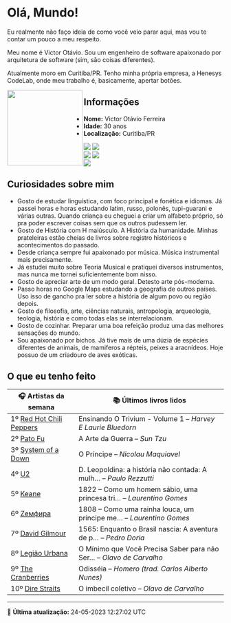 # Olá, Mundo!

Eu realmente não faço ideia de como você veio parar aqui, mas vou te contar um pouco a meu respeito.

Meu nome é Victor Otávio. Sou um engenheiro de software apaixonado por arquitetura de software (sim, são coisas diferentes).

Atualmente moro em Curitiba/PR. Tenho minha própria empresa, a Henesys CodeLab, onde meu trabalho é, basicamente, apertar botões.

<img align="left" src="https://github.com/vctrtvfrrr/vctrtvfrrr/raw/master/octocat.png" alt="" width="175" />

## Informações

- **Nome:** Victor Otávio Ferreira
- **Idade:** 30 anos
- **Localização:** Curitiba/PR

[![](https://img.shields.io/badge/LinkedIn-victorotavio-blue)](https://www.linkedin.com/in/victorotavio/) [![](https://img.shields.io/badge/Twitter-@vctrtvfrrr-blue)](https://twitter.com/vctrtvfrrr)  
[![](https://img.shields.io/badge/GitHub-vctrtvfrrr-24292e)](https://github.com/vctrtvfrrr) [![](https://img.shields.io/badge/GitLab-vctrtvfrrr-ec5d16)](https://gitlab.com/vctrtvfrrr)  
[![](https://img.shields.io/badge/Email-victor@otavioferreira.com.br-red)](mailto:victor@otavioferreira.com.br)  

## Curiosidades sobre mim

-   Gosto de estudar linguística, com foco principal e fonética e idiomas. Já passei horas e horas estudando latim, russo, polonês, tupi-guarani e várias outras. Quando criança eu cheguei a criar um alfabeto próprio, só pra poder escrever coisas sem que os outros pudessem ler.
-   Gosto de História com H maiúsculo. A História da humanidade. Minhas prateleiras estão cheias de livros sobre registro históricos e acontecimentos do passado.
-   Desde criança sempre fui apaixonado por música. Música instrumental mais precisamente.
-   Já estudei muito sobre Teoria Musical e pratiquei diversos instrumentos, mas nunca me tornei suficientemente bom nisso.
-   Gosto de apreciar arte de um modo geral. Detesto arte pós-moderna.
-   Passo horas no Google Maps estudando a geografia de outros países. Uso isso de gancho pra ler sobre a história de algum povo ou região depois.
-   Gosto de filosofia, arte, ciências naturais, antropologia, arqueologia, teologia, história e como todas elas se interrelacionam.
-   Gosto de cozinhar. Preparar uma boa refeição produz uma das melhores sensações do mundo.
-   Sou apaixonado por bichos. Já tive mais de uma dúzia de espécies diferentes de animais, de mamiferos a répteis, peixes a aracnídeos. Hoje possuo de um criadouro de aves exóticas.


## O que eu tenho feito

|                             🎧 Artistas da semana                             |                      📚 Últimos livros lidos                      |
|-------------------------------------------------------------------------------|-------------------------------------------------------------------|
| 1º [Red Hot Chili Peppers](https://www.last.fm/music/Red+Hot+Chili+Peppers)   | Ensinando O Trivium - Volume 1	–	_Harvey E Laurie Bluedorn_         |
| 2º [Pato Fu](https://www.last.fm/music/Pato+Fu)                               | A Arte da Guerra	–	_Sun Tzu_                                        |
| 3º [System of a Down](https://www.last.fm/music/System+of+a+Down)             | O Príncipe	–	_Nicolau Maquiavel_                                    |
| 4º [U2](https://www.last.fm/music/U2)                                         | D. Leopoldina: a história não contada: A mulh…	–	_Paulo Rezzutti_   |
| 5º [Keane](https://www.last.fm/music/Keane)                                   | 1822 – Como um homem sábio, uma princesa tri…	–	_Laurentino Gomes_  |
| 6º [Zемфира](https://www.last.fm/music/Z%D0%B5%D0%BC%D1%84%D0%B8%D1%80%D0%B0) | 1808 – Como uma rainha louca, um príncipe me…	–	_Laurentino Gomes_  |
| 7º [David Gilmour](https://www.last.fm/music/David+Gilmour)                   | 1565: Enquanto o Brasil nascia: A aventura de p…	–	_Pedro Doria_    |
| 8º [Legião Urbana](https://www.last.fm/music/Legi%C3%A3o+Urbana)              | O Mínimo que Você Precisa Saber para não Ser…	–	_Olavo de Carvalho_ |
| 9º [The Cranberries](https://www.last.fm/music/The+Cranberries)               | Odisséia	–	_Homero (trad. Carlos Alberto Nunes)_                    |
| 10º [Dire Straits](https://www.last.fm/music/Dire+Straits)                    | O imbecil coletivo	–	_Olavo de Carvalho_                            |


---

🚀 **Última atualização:** 24-05-2023 12:27:02 UTC